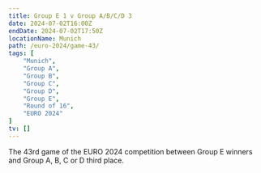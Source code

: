 ```yaml
---
title: Group E 1 v Group A/B/C/D 3
date: 2024-07-02T16:00Z
endDate: 2024-07-02T17:50Z
locationName: Munich
path: /euro-2024/game-43/
tags: [
    "Munich",
    "Group A",
    "Group B",
    "Group C",
    "Group D",
    "Group E",
    "Round of 16",
    "EURO 2024"
]
tv: []
---
```

The 43rd game of the EURO 2024 competition between Group E winners and Group A, B, C or D third place.
